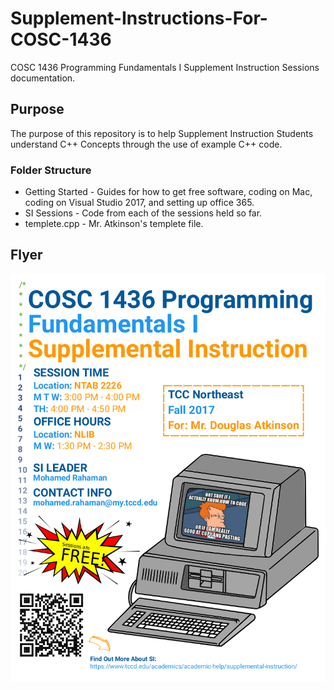 # Supplement-Instructions-For-COSC-1436
COSC 1436 Programming Fundamentals I Supplement Instruction Sessions documentation.

## Purpose
The purpose of this repository is to help Supplement Instruction
Students understand C++ Concepts through the use of example C++
code.

### Folder Structure
* Getting Started - Guides for how to get free software, coding on Mac, coding on Visual Studio 2017, and setting up office 365.
* SI Sessions     - Code from each of the sessions held so far.
* templete.cpp    - Mr. Atkinson's templete file.

## Flyer
![Alt text](https://github.com/MegaMan501/Supplement-Instructions-For-COSC-1436/blob/master/SI_Flyer_Fall_2017.png)
